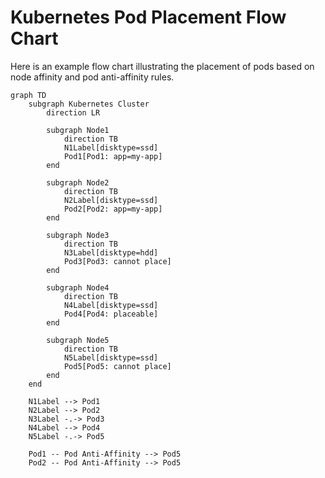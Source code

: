 # Kubernetes Pod Placement Flow Chart

Here is an example flow chart illustrating the placement of pods based on node affinity and pod anti-affinity rules.

```mermaid
graph TD
    subgraph Kubernetes Cluster
        direction LR
        
        subgraph Node1
            direction TB
            N1Label[disktype=ssd]
            Pod1[Pod1: app=my-app]
        end

        subgraph Node2
            direction TB
            N2Label[disktype=ssd]
            Pod2[Pod2: app=my-app]
        end

        subgraph Node3
            direction TB
            N3Label[disktype=hdd]
            Pod3[Pod3: cannot place]
        end

        subgraph Node4
            direction TB
            N4Label[disktype=ssd]
            Pod4[Pod4: placeable]
        end

        subgraph Node5
            direction TB
            N5Label[disktype=ssd]
            Pod5[Pod5: cannot place]
        end
    end

    N1Label --> Pod1
    N2Label --> Pod2
    N3Label -.-> Pod3
    N4Label --> Pod4
    N5Label -.-> Pod5

    Pod1 -- Pod Anti-Affinity --> Pod5
    Pod2 -- Pod Anti-Affinity --> Pod5
